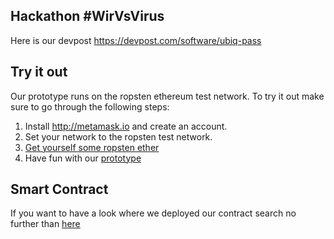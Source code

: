 ## Hackathon #WirVsVirus

Here is our devpost
https://devpost.com/software/ubiq-pass

## Try it out

Our prototype runs on the ropsten ethereum test network. To try it out make sure to go through the following steps:

1. Install http://metamask.io and create an account. 
2. Set your network to the ropsten test network.
3. [Get yourself some ropsten ether](https://faucet.ropsten.be/)
4. Have fun with our [prototype](https://clearwood.github.io/ubiq-pass/Health-Pass/index.html)

## Smart Contract

If you want to have a look where we deployed our contract search no further than [here](https://ropsten.etherscan.io/address/0xb7bde5b807ba5bbf7fed74a8633ac1e7ef3eeaa2)
